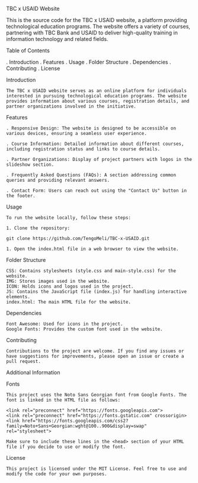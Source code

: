 TBC x USAID Website

This is the source code for the TBC x USAID website, a platform providing technological education programs. The website offers a variety of courses, partnering with TBC Bank and USAID to deliver high-quality training in information technology and related fields.

Table of Contents

   . Introduction
   . Features
   . Usage
   . Folder Structure
   . Dependencies
   . Contributing
   . License

Introduction

    The TBC x USAID website serves as an online platform for individuals interested in pursuing technological education programs. The website provides information about various courses, registration details, and partner organizations involved in the initiative.

Features

    . Responsive Design: The website is designed to be accessible on various devices, ensuring a seamless user experience.

    . Course Information: Detailed information about different courses, including registration status and links to course details.

    . Partner Organizations: Display of project partners with logos in the slideshow section.

    . Frequently Asked Questions (FAQs): A section addressing common queries and providing relevant answers.

    . Contact Form: Users can reach out using the "Contact Us" button in the footer.

Usage

    To run the website locally, follow these steps:

    1. Clone the repository:

    git clone https://github.com/TengoMeli/TBC-x-USAID.git

    1. Open the index.html file in a web browser to view the website.

Folder Structure

    CSS: Contains stylesheets (style.css and main-style.css) for the website.
    IMG: Stores images used in the website.
    ICON: Holds icons and logos used in the project.
    JS: Contains the JavaScript file (index.js) for handling interactive elements.
    index.html: The main HTML file for the website.

Dependencies

    Font Awesome: Used for icons in the project.
    Google Fonts: Provides the custom font used in the website.

Contributing

    Contributions to the project are welcome. If you find any issues or have suggestions for improvements, please open an issue or create a pull request.

Additional Information

Fonts

    This project uses the Noto Sans Georgian font from Google Fonts. The font is linked in the HTML file as follows:

    <link rel="preconnect" href="https://fonts.googleapis.com">
    <link rel="preconnect" href="https://fonts.gstatic.com" crossorigin>
    <link href="https://fonts.googleapis.com/css2?family=Noto+Sans+Georgian:wght@100..900&display=swap" rel="stylesheet">

    Make sure to include these lines in the <head> section of your HTML file if you decide to use or modify the font.
    
License

    This project is licensed under the MIT License. Feel free to use and modify the code for your own purposes.
